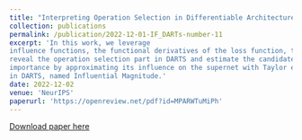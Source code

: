 ```yaml
---
title: "Interpreting Operation Selection in Differentiable Architecture Search: A Perspective from Influence-Directed Explanations."
collection: publications
permalink: /publication/2022-12-01-IF_DARTs-number-11
excerpt: 'In this work, we leverage
influence functions, the functional derivatives of the loss function, to theoretically
reveal the operation selection part in DARTS and estimate the candidate operation
importance by approximating its influence on the supernet with Taylor expansions. We show the operation strength is not only related to the magnitude but also secondorder information, leading to a fundamentally new criterion for operation selection
in DARTS, named Influential Magnitude.'
date: 2022-12-02
venue: 'NeurIPS'
paperurl: 'https://openreview.net/pdf?id=MPARWTuMiPh'
---
```


[Download paper here](https://openreview.net/pdf?id=MPARWTuMiPh)
